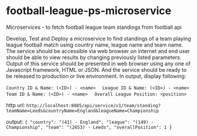 # football-league-ps-microservice
Microservices - to fetch football league team standings from football api


Develop, Test and Deploy a microservice to find standings of a team playing league football match using country name, league name and team name. The
service should be accessible via web browser on internet and end user should be able to view results by changing previously listed parameters. Output of
this service should be presented in web browser using any one of Javascript framework, HTML or JSON. And the service should be ready to be released
to production or live environment. In output, display following:   

`Country ID & Name: (<ID>) - <name>  ` 
`League ID & Name: (<ID>) - <name> ` 
`Team ID & Name: (<ID>) - <name>  `
`Overall League Position: <position>  `

http url: `http://localhost:8085/api/service/v1/team/standing?teamName=Leeds&countryName=England&leagueName=Championship`

output: 
`{
"country": "(41) - England",
"league": "(149) - Championship",
"team": "(2653) - Leeds",
"overallPosition": 1
}`